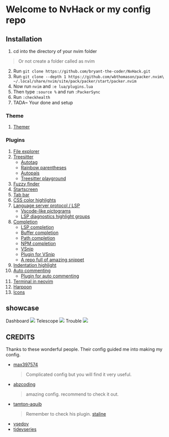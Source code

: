 # Welcome to NvHack or my config repo

## Installation
1. cd into the directory of your nvim folder
  > Or not create a folder called as nvim
2. Run `git clone https://github.com/bryant-the-coder/NvHack.git`
3. Run `git clone --depth 1 https://github.com/wbthomason/packer.nvim\ ~/.local/share/nvim/site/pack/packer/start/packer.nvim`
4. Now run `nvim` and `:e lua/plugins.lua`
5. Then type `:source %` and run `:PackerSync`
6. Run `:checkhealth`
7. TADA~ Your done and setup

### Theme
1. [Themer](https://github.com/ThemerCorp/themer.lua)

### Plugins
1. [File explorer](https://github.com/kyazdani42/nvim-tree.lua)
2. [Treesitter](https://github.com/nvim-treesitter/nvim-treesitter)
    -  [Autotag](https://github.com/windwp/nvim-ts-autotag)
    -  [Rainbow parentheses](https://github.com/p00f/nvim-ts-rainbow)
    -  [Autopais](https://github.com/windwp/nvim-autopairs)
    -  [Treesitter playground](https://github.com/nvim-treesitter/playground)
3. [Fuzzy finder](https://github.com/nvim-telescope/telescope.nvim)
4. [Startscreen](https://github.com/glrpnir/dashboard-nvim)
5. [Tab bar](https://github.com/akinsho/bufferline.nvim)
6. [CSS color highlights](https://github.com/norcalli/nvim-colorizer.lua)
7. [Language server protocol / LSP](https://github.com/neovim/nvim-lspconfig)
    - [Vscode-like pictograms](https://github.com/onsails/lspkind-nvim)
    - [LSP diagnostics highlight groups](https://github.com/folke/lsp-colors.nvim)
8. [Completion](https://github.com/hrsh7th/nvim-cmp)
    - [LSP completion](https://github.com/hrsh7th/cmp-nvim-lsp)
    - [Buffer completion](https://github.com/hrsh7th/cmp-buffer)
    - [Path completion](https://github.com/hrsh7th/cmp-path)
    - [NPM completion](https://github.com/David-Kunz/cmp-npm)
    - [VSnip](https://github.com/hrsh7th/cmp-vsnip)
    - [Plugin for VSnip](https://github.com/hrsh7th/vim-vsnip)
    - [A repo full of amazing snippet](https://github.com/rafamadriz/friendly-snippets)
9. [Indentation highlight](https://github.com/lukas-reineke/indent-blankline.nvim)
10. [Auto commenting](https://github.com/numToStr/Comment.nvim)
    - [Plugin for auto commenting](https://github.com/JoosepAlviste/nvim-ts-context-commentstring)
11. [Terminal in neovim](https://github.com/akinsho/toggleterm.nvim)
12. [Harpoon](https://github.com/ThePrimeagen/harpoon)
13. [Icons](https://github.com/kyazdani42/nvim-web-devicons)

## showcase
Dashboard
<img src="./utils/media/startscreen.png" />
Telescope
<img src="./utils/media/telescope.png" />
Trouble
<img src="./utils/media/trouble.png" />

## CREDITS
Thanks to these wonderful people. Their config guided me into making my config.
- [max397574](https://github.com/max397574/NeovimConfig)
    > Complicated config but you will find it very useful.
- [abzcoding](https://github.com/abzcoding/lvim)
    > amazing config. recommend to check it out.
- [tamton-aquib](https://github.com/tamton-aquib/nvim)
    > Remember to check his plugin. [staline](https://github.com/tamton-aquib/staline.nvim)
- [vsedov](https://github.com/vsedov/nvim)
- [tjdevseries](https://github.com/tjdevries/config_manager/tree/master/xdg_config/nvim)
